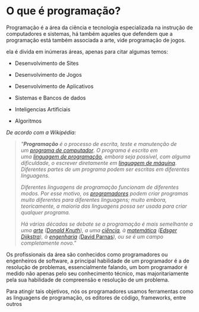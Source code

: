 # O que é programação?

Programação é a área da ciência e tecnologia especializada na instrução de computadores e sistemas, há também aqueles que defendem que a programação está também associada a arte, vide programação de jogos.

ela é divida em inúmeras áreas, apenas para citar algumas temos:

- Desenvolvimento de Sites

- Desenvolvimento de Jogos

- Desenvolvimento de Aplicativos

- Sistemas e Bancos de dados

- Inteligencias Artificiais

- Algoritmos

_De acordo com a Wikipédia:_

> *"**Programação** é o processo de escrita, teste e manutenção de um* [*programa de computador*](https://pt.wikipedia.org/wiki/Programa_de_computador "Programa de computador"). *O programa é escrito em uma* [*linguagem de programação*](https://pt.wikipedia.org/wiki/Linguagem_de_programa%C3%A7%C3%A3o "Linguagem de programação")*, embora seja possível, com alguma dificuldade, o escrever diretamente em* [*linguagem de máquina*](https://pt.wikipedia.org/wiki/Linguagem_de_m%C3%A1quina "Linguagem de máquina"). *Diferentes partes de um programa podem ser escritas em diferentes linguagens.*
> 
> *Diferentes linguagens de programação funcionam de diferentes modos. Por esse motivo, os [programadores](https://pt.wikipedia.org/wiki/Programador "Programador") podem criar programas muito diferentes para diferentes linguagens; muito embora, teoricamente, a maioria das linguagens possa ser usada para criar qualquer programa.*
> 
> *Há várias décadas se debate se a programação é mais semelhante a uma* [*arte*](https://pt.wikipedia.org/wiki/Arte "Arte") *(*[*Donald Knuth*](https://pt.wikipedia.org/wiki/Donald_Knuth "Donald Knuth")*), a uma* [*ciência*](https://pt.wikipedia.org/wiki/Ci%C3%AAncia "Ciência")*, à* [*matemática*](https://pt.wikipedia.org/wiki/Matem%C3%A1tica "Matemática") *(*[*Edsger Dijkstra*](https://pt.wikipedia.org/wiki/Edsger_Dijkstra "Edsger Dijkstra")*), à* [*engenharia*](https://pt.wikipedia.org/wiki/Engenharia "Engenharia") *(*[David Parnas](https://pt.wikipedia.org/wiki/David_Parnas "David Parnas")*), ou se é um campo completamente novo."*

Os profissionais da área são conhecidos como programadores ou engenheiros de software, a principal habilidade de um programador é a de resolução de problemas, essencialmente falando, um bom programador é medido não apenas pelo seu conhecimento técnico, mas majoritariamente pela sua habilidade de compreensão e resolução de um problema.

Para atingir tais objetivos, nós os programadores usamos ferramentas como as linguagens de programação, os editores de código, frameworks, entre outros
